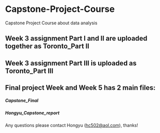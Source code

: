 # Capstone-Project-Course
Capstone Project Course about data analysis

## Week 3 assignment Part I and II are uploaded together as Toronto_Part II
## Week 3 assignment Part III is uploaded as Toronto_Part III

## Final project Week and Week 5 has 2 main files:
##### Capstone_Final
##### Hongyu_Capstone_report

Any questions please contact Hongyu (hc502@aol.com), thanks!
